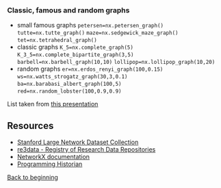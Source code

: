 
### Classic, famous and random graphs

- small famous graphs
`petersen=nx.petersen_graph()`
`tutte=nx.tutte_graph()`
`maze=nx.sedgewick_maze_graph()`
`tet=nx.tetrahedral_graph()`
- classic graphs
`K_5=nx.complete_graph(5)`
`K_3_5=nx.complete_bipartite_graph(3,5)`
`barbell=nx.barbell_graph(10,10)`
`lollipop=nx.lollipop_graph(10,20)`
- random graphs
`er=nx.erdos_renyi_graph(100,0.15)`
`ws=nx.watts_strogatz_graph(30,3,0.1)`
`ba=nx.barabasi_albert_graph(100,5)`
`red=nx.random_lobster(100,0.9,0.9)`


List taken from [this presentation](https://www.cl.cam.ac.uk/~cm542/teaching/2011/stna-pdfs/stna-lecture11.pdf)


## Resources

- [Stanford Large Network Dataset Collection](https://snap.stanford.edu/data/)
- [re3data - Registry of Research Data Repositories](http://networkrepository.com/)
- [NetworkX documentation](https://networkx.github.io/documentation/stable/index.html)
- [Programming Historian](https://programminghistorian.org/en/lessons/exploring-and-analyzing-network-data-with-python)

[Back to beginning](README.md)
